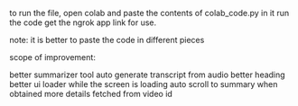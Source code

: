 to run the file, open colab and paste the contents of colab_code.py in it
run the code
get the ngrok app link for use.

note: it is better to paste the code in different pieces

scope of improvement:


better summarizer tool
auto generate transcript from audio
better heading
better ui
loader while the screen is loading
auto scroll to summary when obtained
more details fetched from video id
